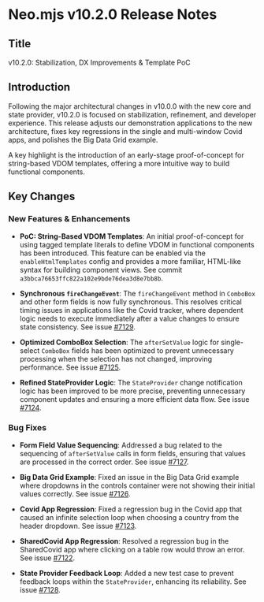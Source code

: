 # Neo.mjs v10.2.0 Release Notes

## Title
v10.2.0: Stabilization, DX Improvements & Template PoC

## Introduction

Following the major architectural changes in v10.0.0 with the new core and state provider, v10.2.0 is focused on stabilization, refinement, and developer experience. This release adjusts our demonstration applications to the new architecture, fixes key regressions in the single and multi-window Covid apps, and polishes the Big Data Grid example.

A key highlight is the introduction of an early-stage proof-of-concept for string-based VDOM templates, offering a more intuitive way to build functional components.

## Key Changes

### New Features & Enhancements

- **PoC: String-Based VDOM Templates**: An initial proof-of-concept for using tagged template literals to define VDOM in functional components has been introduced. This feature can be enabled via the `enableHtmlTemplates` config and provides a more familiar, HTML-like syntax for building component views. See commit `a3bbca76653ffc822a102e9bde76dea3d8e7bb8b`.

- **Synchronous `fireChangeEvent`**: The `fireChangeEvent` method in `ComboBox` and other form fields is now fully synchronous. This resolves critical timing issues in applications like the Covid tracker, where dependent logic needs to execute immediately after a value changes to ensure state consistency. See issue [#7129](https://github.com/neomjs/neo/issues/7129).

- **Optimized ComboBox Selection**: The `afterSetValue` logic for single-select `ComboBox` fields has been optimized to prevent unnecessary processing when the selection has not changed, improving performance. See issue [#7125](https://github.com/neomjs/neo/issues/7125).

- **Refined StateProvider Logic**: The `StateProvider` change notification logic has been improved to be more precise, preventing unnecessary component updates and ensuring a more efficient data flow. See issue [#7124](https://github.com/neomjs/neo/issues/7124).

### Bug Fixes

- **Form Field Value Sequencing**: Addressed a bug related to the sequencing of `afterSetValue` calls in form fields, ensuring that values are processed in the correct order. See issue [#7127](https://github.com/neomjs/neo/issues/7127).

- **Big Data Grid Example**: Fixed an issue in the Big Data Grid example where dropdowns in the controls container were not showing their initial values correctly. See issue [#7126](https://github.com/neomjs/neo/issues/7126).

- **Covid App Regression**: Fixed a regression bug in the Covid app that caused an infinite selection loop when choosing a country from the header dropdown. See issue [#7123](https://github.com/neomjs/neo/issues/7123).

- **SharedCovid App Regression**: Resolved a regression bug in the SharedCovid app where clicking on a table row would throw an error. See issue [#7122](https://github.com/neomjs/neo/issues/7122).

- **State Provider Feedback Loop**: Added a new test case to prevent feedback loops within the `StateProvider`, enhancing its reliability. See issue [#7128](https://github.com/neomjs/neo/issues/7128).
